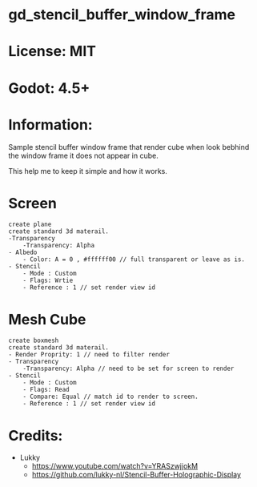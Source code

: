 # gd_stencil_buffer_window_frame

# License: MIT

# Godot: 4.5+

# Information:
  Sample stencil buffer window frame that render cube when look bebhind the window frame it does not appear in cube.
  
  This help me to keep it simple and how it works.

# Screen
```
create plane
create standard 3d materail.
-Transparency
	-Transparency: Alpha
- Albedo
	- Color: A = 0 , #ffffff00 // full transparent or leave as is.
- Stencil
	- Mode : Custom
	- Flags: Wrtie
	- Reference : 1 // set render view id
```
# Mesh Cube
```
create boxmesh
create standard 3d materail.
- Render Proprity: 1 // need to filter render
- Transparency
	-Transparency: Alpha // need to be set for screen to render
- Stencil
	- Mode : Custom
	- Flags: Read
	- Compare: Equal // match id to render to screen.
	- Reference : 1 // set render view id
```

# Credits:
- Lukky 
	- https://www.youtube.com/watch?v=YRASzwjjokM
	- https://github.com/lukky-nl/Stencil-Buffer-Holographic-Display
